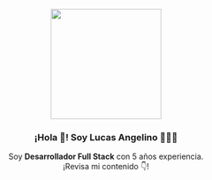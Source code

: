 <p align="center" width="300">
   <img align="center" width="200" border-radius="100%" src="https://res.cloudinary.com/dhgnh6tdp/image/upload/v1654557818/Personal/lucas_angelino_pic_ikglbt.jpg" />
   <h3 align="center">¡Hola 👋! Soy Lucas Angelino 👨🏻‍💻</h3>
   <p align="center">Soy <strong>Desarrollador Full Stack</strong> con 5 años experiencia.<br />¡Revisa mi contenido 👇!</p>
</p>
